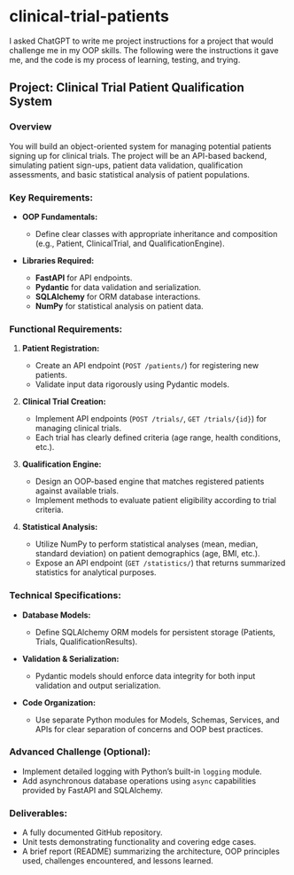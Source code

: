 # clinical-trial-patients

I asked ChatGPT to write me project instructions for a project that would challenge me in my OOP skills. The following were the instructions it gave me, and the code is my process of learning, testing, and trying.

## Project: Clinical Trial Patient Qualification System

### Overview
You will build an object-oriented system for managing potential patients signing up for clinical trials. The project will be an API-based backend, simulating patient sign-ups, patient data validation, qualification assessments, and basic statistical analysis of patient populations.

### Key Requirements:
- **OOP Fundamentals:**
  - Define clear classes with appropriate inheritance and composition (e.g., Patient, ClinicalTrial, and QualificationEngine).

- **Libraries Required:**
  - **FastAPI** for API endpoints.
  - **Pydantic** for data validation and serialization.
  - **SQLAlchemy** for ORM database interactions.
  - **NumPy** for statistical analysis on patient data.

### Functional Requirements:
1. **Patient Registration:**
   - Create an API endpoint (`POST /patients/`) for registering new patients.
   - Validate input data rigorously using Pydantic models.

2. **Clinical Trial Creation:**
   - Implement API endpoints (`POST /trials/`, `GET /trials/{id}`) for managing clinical trials.
   - Each trial has clearly defined criteria (age range, health conditions, etc.).

3. **Qualification Engine:**
   - Design an OOP-based engine that matches registered patients against available trials.
   - Implement methods to evaluate patient eligibility according to trial criteria.

4. **Statistical Analysis:**
   - Utilize NumPy to perform statistical analyses (mean, median, standard deviation) on patient demographics (age, BMI, etc.).
   - Expose an API endpoint (`GET /statistics/`) that returns summarized statistics for analytical purposes.

### Technical Specifications:
- **Database Models:**
  - Define SQLAlchemy ORM models for persistent storage (Patients, Trials, QualificationResults).

- **Validation & Serialization:**
  - Pydantic models should enforce data integrity for both input validation and output serialization.

- **Code Organization:**
  - Use separate Python modules for Models, Schemas, Services, and APIs for clear separation of concerns and OOP best practices.

### Advanced Challenge (Optional):
- Implement detailed logging with Python’s built-in `logging` module.
- Add asynchronous database operations using `async` capabilities provided by FastAPI and SQLAlchemy.

### Deliverables:
- A fully documented GitHub repository.
- Unit tests demonstrating functionality and covering edge cases.
- A brief report (README) summarizing the architecture, OOP principles used, challenges encountered, and lessons learned.

